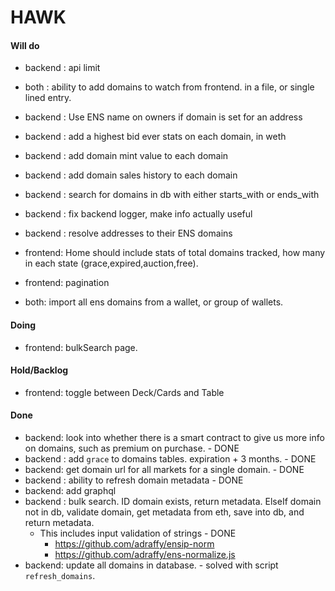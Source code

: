 # HAWK

#### Will do
- backend : api limit
- both : ability to add domains to watch from frontend. in a file, or single lined entry.
- backend : Use ENS name on owners if domain is set for an address
- backend : add a highest bid ever stats on each domain, in weth
- backend : add domain mint value to each domain
- backend : add domain sales history to each domain
- backend : search for domains in db with either starts_with or ends_with
- backend : fix backend logger, make info actually useful
- backend : resolve addresses to their ENS domains

- frontend: Home should include stats of total domains tracked, how many in each state (grace,expired,auction,free).
- frontend: pagination

- both: import all ens domains from a wallet, or group of wallets.


#### Doing
- frontend: bulkSearch page.



#### Hold/Backlog
- frontend: toggle between Deck/Cards and Table


#### Done
- backend: look into whether there is a smart contract to give us more info on domains, such as premium on purchase. - DONE
- backend : add `grace` to domains tables. expiration + 3 months. - DONE
- backend: get domain url for all markets for a single domain. - DONE
- backend : ability to refresh domain metadata - DONE
- backend: add graphql
- backend : bulk search. ID domain exists, return metadata. ElseIf domain not in db, validate domain, get metadata from eth, save into db, and return metadata.
  - This includes input validation of strings - DONE
    - https://github.com/adraffy/ensip-norm
    - https://github.com/adraffy/ens-normalize.js
- backend: update all domains in database. - solved with script `refresh_domains`.